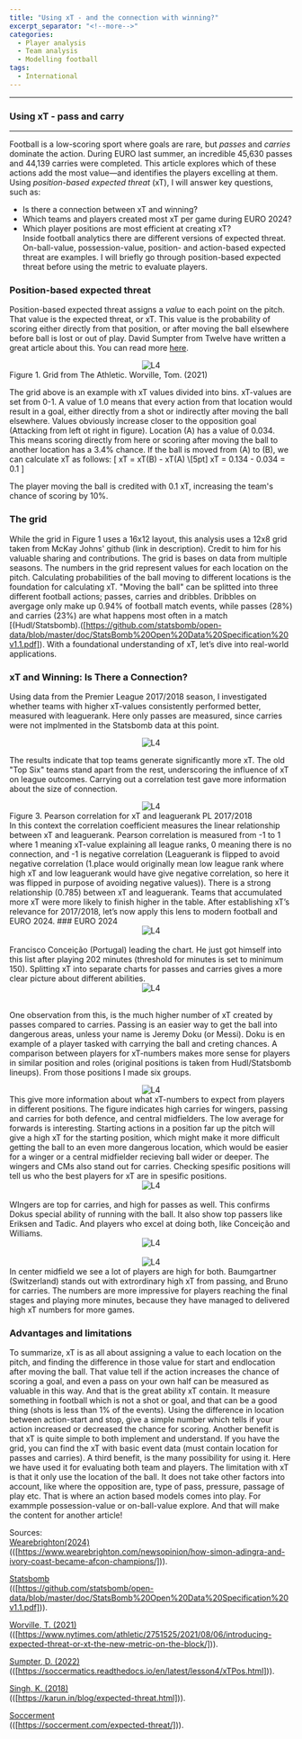 ```yaml
---
title: "Using xT - and the connection with winning?"
excerpt_separator: "<!--more-->"
categories:
  - Player analysis
  - Team analysis
  - Modelling football
tags:
  - International
---
```

------------
### Using xT - pass and carry
------------
<style>
  /* Generell stil for bilder og tekst ved siden av hverandre */
  .figure-text {
    display: flex;
    align-items: flex-start;
    gap: 20px;
    margin-top: 20px;
  }

  /* Gjør bildene responsive */
  .figure-text img {
    width: 40%; /* Bildene tar 40% av bredden */
    max-width: 300px; /* Begrens maksimal bredde på PC */
  }

  /* Teksten ved siden av bildene */
  .figure-text p {
    flex: 1; /* Teksten tar resten av plassen */
    margin: 0;
  }

  /* Responsiv tilpasning for smale skjermer */
  @media screen and (max-width: 768px) {
    .figure-text {
      flex-direction: column; /* Stable bildet og teksten vertikalt */
      align-items: center; /* Midtstill innholdet */
    }

    .figure-text img {
      width: 100%; /* Bildene tar hele bredden på smale skjermer */
      max-width: none; /* Fjern maksimal breddebegrensning */
    }

    .figure-text p {
      text-align: center; /* Juster teksten til midten */
    }
  }
</style>
Football is a low-scoring sport where goals are rare, but <em>passes </em> and <em> carries </em>  dominate the action. During EURO last summer, an incredible 45,630 passes and 44,139 carries were completed. This article explores which of these actions add the most value—and identifies the players excelling at them. Using <em> position-based expected threat </em> (xT), I will answer key questions, such as:
- Is there a connection between xT and winning?
- Which teams and players created most xT per game during EURO 2024?
- Which player positions are most efficient at creating xT?<br> Inside football analytics there are different versions of expected threat. On-ball-value, possession-value, position- and action-based expected threat are examples. I will briefly go through position-based expected threat before using the metric to evaluate players. <br>
### Position-based expected threat
Position-based expected threat assigns a <em> value </em> to each point on the pitch. That value is the expected threat, or xT. This value is the probability of scoring either directly from that position, or after moving the ball elsewhere before ball is lost or out of play. David Sumpter from Twelve have written a great article about this. You can read more [here](([https://soccermatics.readthedocs.io/en/latest/lesson4/xTPos.html])).  
<div style="text-align:center;">
  <img src="https://github.com/user-attachments/assets/203f262a-a956-484a-b12f-3b65a1e2f393" alt="L4" style="max-width:80%;"/>
</div> Figure 1. Grid from The Athletic. Worville, Tom. (2021)

The grid above is an example with xT values divided into bins. xT-values are set from 0-1. A value of 1.0 means that every action from that location would result in a goal, either directly from a shot or indirectly after moving the ball elsewhere. Values obviously increase closer to the opposition goal (Attacking from left ot right in figure).
Location (A) has a value of 0.034. This means scoring directly from here or scoring after moving the ball to another location has a 3.4% chance. If the ball is moved from (A) to (B), we can calculate xT as follows:
\[
xT = xT(B) - xT(A) \\[5pt]
xT = 0.134 - 0.034 = 0.1
\]

The player moving the ball is credited with 0.1 xT, increasing the team's chance of scoring by 10%.


### The grid
While the grid in Figure 1 uses a 16x12 layout, this analysis uses a 12x8 grid taken from McKay Johns' github (link in description). Credit to him for his valuable sharing and contributions. The grid is bases on data from multiple seasons. The numbers in the grid represent values for each location on the pitch. Calculating probabilities of the ball moving to different locations is the foundation for calculating xT. "Moving the ball" can be splitted into three different football actions; passes, carries and dribbles. Dribbles on avergage only make up 0.94% of football match events, while passes (28%) and carries (23%) are what happens most often in a match [(Hudl/Statsbomb).([https://github.com/statsbomb/open-data/blob/master/doc/StatsBomb%20Open%20Data%20Specification%20v1.1.pdf]). With a foundational understanding of xT, let’s dive into real-world applications. 

### xT and Winning: Is There a Connection?
Using data from the Premier League 2017/2018 season, I investigated whether teams with higher xT-values consistently performed better, measured with leaguerank. Here only passes are measured, since carries were not implmented in the Statsbomb data at this point.  
<div style="text-align:center;">
  <img src="https://github.com/user-attachments/assets/8091bea4-22c1-4166-b3f1-62cba2c1dffb" alt="L4" style="max-width:90%;"/>
</div> 

The results indicate that top teams generate significantly more xT. The old "Top Six" teams stand apart from the rest, underscoring the influence of xT on league outcomes. Carrying out a correlation test gave more information about the size of connection.   
<div style="text-align:center;">
  <img src="https://github.com/user-attachments/assets/c63e9dd3-5d22-4603-bde4-01f78be73cc2" alt="L4" style="max-width:80%;"/>
</div> Figure 3. Pearson correlation for xT and leaguerank PL 2017/2018 <br>
In this context the correlation coefficient measures the linear relationship between xT and leaguerank. Pearson correlation is measured from -1 to 1 where 1 meaning xT-value explaining all league ranks, 0 meaning there is no connection, and -1 is negative correlation (Leaguerank is flipped to avoid negative correlation (1.place would originally mean low league rank where high xT and low leaguerank would have give negative correlation, so here it was flipped in purpose of avoiding negative values)). There is a strong relationship (0.785) between xT and leaguerank. Teams that accumulated more xT were more likely to finish higher in the table. After establishing xT’s relevance for 2017/2018, let’s now apply this lens to modern football and EURO 2024.
### EURO 2024 
<div style="text-align:center;">
  <img src="https://github.com/user-attachments/assets/e1745eb0-a848-4914-ac6b-a65865f9f56b" alt="L4" style="max-width:80%;"/>
</div> <br>
Francisco Conceição (Portugal) leading the chart. He just got himself into this list after playing 202 minutes (threshold for minutes is set to minimum 150). Splitting xT into separate charts for passes and carries gives a more clear picture about different abilities.
<div style="text-align:center;">
  <img src="https://github.com/user-attachments/assets/6d5e85de-f2b5-41d0-94c4-0d51581c8198" alt="L4" style="max-width:80%;"/>
</div> <br>

One observation from this, is the much higher number of xT created by passes compared to carries. Passing is an easier way to get the ball into dangerous areas, unless your name is Jeremy Doku (or Messi). Doku is en example of a player tasked with carrying the ball and creting chances. A comparison between players for xT-numbers makes more sense for players in similar position and roles (original positions is taken from Hudl/Statsbomb lineups). From those positions I made six groups.  
<div style="text-align:center;">
  <img src="https://github.com/user-attachments/assets/4a9c89d7-fd05-4d3c-b66e-d7cae55b0bc5" alt="L4" style="max-width:80%;"/>
</div> 
This give more information about what xT-numbers to expect from players in different positions. The figure indicates high carries for wingers, passing and carries for both defence, and central midfielders. The low average for forwards is interesting. Starting actions in a position far up the pitch will give a high xT for the starting position, which might make it more difficult getting the ball to an even more dangerous location, which would be easier for a winger or a central midfielder recieving ball wider or deeper. The wingers and CMs also stand out for carries. Checking spesific positions will tell us who the best players for xT are in spesific positions. 
<div style="text-align:center;">
  <img src="https://github.com/user-attachments/assets/f8e2690c-975a-4b59-a2ba-7ee2fed5a203" alt="L4" style="max-width:80%;"/>
</div> <br>
WIngers are top for carries, and high for passes as well. This confirms Dokus special ability of running with the ball. It also show top passers like Eriksen and Tadic. And players who excel at doing both, like Conceição and Williams.  
<div style="text-align:center;">
  <img src="https://github.com/user-attachments/assets/f8e2690c-975a-4b59-a2ba-7ee2fed5a203" alt="L4" style="max-width:80%;"/>
</div> <br>

<div style="text-align:center;">
  <img src="https://github.com/user-attachments/assets/4f352477-0ec7-420b-a12d-254f71b5c046" alt="L4" style="max-width:80%;"/>
</div>
In center midfield we see a lot of players are high for both. Baumgartner (Switzerland) stands out with extrordinary high xT from passing, and Bruno for carries. The numbers are more impressive for players reaching the final stages and playing more minutes, because they have managed to delivered high xT numbers for more games.

### Advantages and limitations
To summarize, xT is as all about assigning a value to each location on the pitch, and finding the difference in those value for start and endlocation after moving the ball. That value tell if the action increases the chance of scoring a goal, and even a pass on your own half can be measured as valuable in this way. And that is the great ability xT contain. It measure something in football which is not a shot or goal, and that can be a good thing (shots is less than 1% of the events). Using the difference in location between action-start and stop, give a simple number which tells if your action increased or decreased the chance for scoring. Another benefit is that xT is quite simple to both implement and understand. If you have the grid, you can find the xT with basic event data (must contain location for passes and carries). A third benefit, is the many possibility for using it. Here we have used it for evaluating both team and players. The limitation with xT is that it only use the location of the ball. It does not take other factors into account, like where the opposition are, type of pass, pressure, passage of play etc. That is where an action based models comes into play. For exammple possession-value or on-ball-value explore. And that will make the content for another article! 




Sources:   
[Wearebrighton(2024)](https://www.wearebrighton.com/newsopinion/how-simon-adingra-and-ivory-coast-became-afcon-champions/)  
(([https://www.wearebrighton.com/newsopinion/how-simon-adingra-and-ivory-coast-became-afcon-champions/])).

[Statsbomb](https://github.com/statsbomb/open-data/blob/master/doc/StatsBomb%20Open%20Data%20Specification%20v1.1.pdf)  
(([https://github.com/statsbomb/open-data/blob/master/doc/StatsBomb%20Open%20Data%20Specification%20v1.1.pdf])).

[Worville, T. (2021)](https://www.nytimes.com/athletic/2751525/2021/08/06/introducing-expected-threat-or-xt-the-new-metric-on-the-block/)  
(([https://www.nytimes.com/athletic/2751525/2021/08/06/introducing-expected-threat-or-xt-the-new-metric-on-the-block/])).

[Sumpter, D. (2022)](https://soccermatics.readthedocs.io/en/latest/lesson4/xTPos.html)  
(([https://soccermatics.readthedocs.io/en/latest/lesson4/xTPos.html])).

[Singh, K. (2018)](https://karun.in/blog/expected-threat.html)  
(([https://karun.in/blog/expected-threat.html])).

[Soccerment](https://soccerment.com/expected-threat/)  
(([https://soccerment.com/expected-threat/])).



